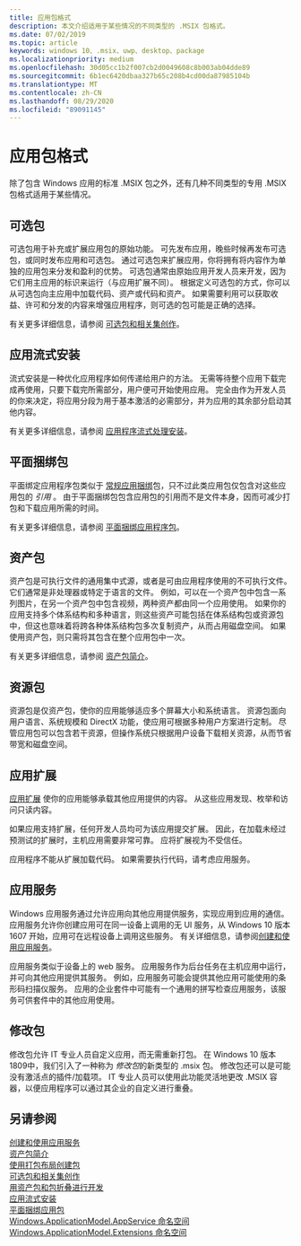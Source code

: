 ```yaml
---
title: 应用包格式
description: 本文介绍适用于某些情况的不同类型的 .MSIX 包格式。
ms.date: 07/02/2019
ms.topic: article
keywords: windows 10、.msix、uwp、desktop、package
ms.localizationpriority: medium
ms.openlocfilehash: 30d05cc1b2f007cb2d0049608c8b003ab04dde89
ms.sourcegitcommit: 6b1ec6420dbaa327b65c208b4cd00da87985104b
ms.translationtype: MT
ms.contentlocale: zh-CN
ms.lasthandoff: 08/29/2020
ms.locfileid: "89091145"
---
```

# <a name="app-package-formats"></a>应用包格式

除了包含 Windows 应用的标准 .MSIX 包之外，还有几种不同类型的专用 .MSIX 包格式适用于某些情况。

## <a name="optional-packages"></a>可选包

可选包用于补充或扩展应用包的原始功能。 可先发布应用，晚些时候再发布可选包，或同时发布应用和可选包。 通过可选包来扩展应用，你将拥有将内容作为单独的应用包来分发和盈利的优势。 可选包通常由原始应用开发人员来开发，因为它们用主应用的标识来运行（与应用扩展不同）。 根据定义可选包的方式，你可以从可选包向主应用中加载代码、资产或代码和资产。 如果需要利用可以获取收益、许可和分发的内容来增强应用程序，则可选的包可能是正确的选择。 

有关更多详细信息，请参阅 [可选包和相关集创作](optional-packages.md)。

## <a name="app-streaming-install"></a>应用流式安装

流式安装是一种优化应用程序如何传递给用户的方法。 无需等待整个应用下载完成再使用，只要下载完所需部分，用户便可开始使用应用。 完全由作为开发人员的你来决定，将应用分段为用于基本激活的必需部分，并为应用的其余部分启动其他内容。 

有关更多详细信息，请参阅 [应用程序流式处理安装](streaming-install.md)。

## <a name="flat-bundle-packages"></a>平面捆绑包

平面绑定应用程序包类似于 [常规应用捆绑](packaging-uwp-apps.md#types-of-app-packages)包，只不过此类应用包仅包含对这些应用包的 *引用* 。 由于平面捆绑包包含应用包的引用而不是文件本身，因而可减少打包和下载应用所需的时间。

有关更多详细信息，请参阅 [平面捆绑应用程序包](flat-bundles.md)。

## <a name="asset-packages"></a>资产包

资产包是可执行文件的通用集中式源，或者是可由应用程序使用的不可执行文件。 它们通常是非处理器或特定于语言的文件。 例如，可以在一个资产包中包含一系列图片，在另一个资产包中包含视频，两种资产都由同一个应用使用。 如果你的应用支持多个体系结构和多种语言，则这些资产可能包括在体系结构包或资源包中，但这也意味着将跨各种体系结构包多次复制资产，从而占用磁盘空间。 如果使用资产包，则只需将其包含在整个应用包中一次。 

有关更多详细信息，请参阅 [资产包简介](asset-packages.md)。

## <a name="resource-packages"></a>资源包

资源包是仅资产包，使你的应用能够适应多个屏幕大小和系统语言。 资源包面向用户语言、系统规模和 DirectX 功能，使应用可根据多种用户方案进行定制。 尽管应用包可以包含若干资源，但操作系统只根据用户设备下载相关资源，从而节省带宽和磁盘空间。

## <a name="app-extensions"></a>应用扩展

[应用扩展](/uwp/api/windows.applicationmodel.appextensions) 使你的应用能够承载其他应用提供的内容。 从这些应用发现、枚举和访问只读内容。

如果应用支持扩展，任何开发人员均可为该应用提交扩展。 因此，在加载未经过预测试的扩展时，主机应用需要非常可靠。 应将扩展视为不受信任。

应用程序不能从扩展加载代码。 如果需要执行代码，请考虑应用服务。

## <a name="app-services"></a>应用服务

Windows 应用服务通过允许应用向其他应用提供服务，实现应用到应用的通信。 应用服务允许你创建应用可在同一设备上调用的无 UI 服务，从 Windows 10 版本 1607 开始，应用可在远程设备上调用这些服务。 有关详细信息，请参阅[创建和使用应用服务](/windows/uwp/launch-resume/how-to-create-and-consume-an-app-service)。

应用服务类似于设备上的 web 服务。 应用服务作为后台任务在主机应用中运行，并可向其他应用提供其服务。 例如，应用服务可能会提供其他应用可能使用的条形码扫描仪服务。 应用的企业套件中可能有一个通用的拼写检查应用服务，该服务可供套件中的其他应用使用。

## <a name="modification-packages"></a>修改包 
修改包允许 IT 专业人员自定义应用，而无需重新打包。 在 Windows 10 版本1809中，我们引入了一种称为 *修改包*的新类型的 .msix 包。 修改包还可以是可能没有激活点的插件/加载项。 IT 专业人员可以使用此功能灵活地更改 .MSIX 容器，以便应用程序可以通过其企业的自定义进行重叠。 

## <a name="see-also"></a>另请参阅

[创建和使用应用服务](/windows/uwp/launch-resume/how-to-create-and-consume-an-app-service)  
[资产包简介](asset-packages.md)  
[使用打包布局创建包](packaging-layout.md)  
[可选包和相关集创作](optional-packages.md)  
[用资产包和包折叠进行开发](package-folding.md)  
[应用流式安装](streaming-install.md)  
[平面捆绑应用包](flat-bundles.md)  
[Windows.ApplicationModel.AppService 命名空间](/uwp/api/Windows.ApplicationModel.AppService)  
[Windows.ApplicationModel.Extensions 命名空间](/uwp/api/windows.applicationmodel.appextensions)